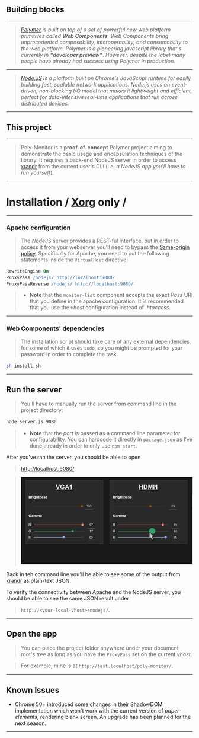 ## Building blocks
---
> *[Polymer] is built on top of a set of powerful new web platform primitives called __Web Components__.
> Web Components bring unprecedented composability, interoperability, and consumability to the web platform.
> Polymer is a pioneering javascript library that's currently in __“developer preview”__.
> However, despite the label many people have already had success using Polymer in production.*

---
> *[Node.JS] is a platform built on Chrome's JavaScript runtime for easily building fast, scalable network applications. Node.js uses an event-driven, non-blocking I/O model that makes it lightweight and efficient, perfect for data-intensive real-time applications that run across distributed devices.*

---

## This project

---
> Poly-Monitor is a __proof-of-concept__ Polymer project aiming to demonstrate the basic usage and encapsulation techniques of the library.
> It requires a back-end NodeJS server in order to access [xrandr] from the current user's CLI (i.e. _a NodeJS app you'll have to run yourself_).

---
# Installation / [Xorg] only /


---
### Apache configuration

> The *NodeJS* server provides a REST-ful interface, but in order to access it from your webserver you'll need to bypass the [Same-origin policy]. Specifically for Apache, you need to put the following statements inside the `VirtualHost` directive:

```apache
RewriteEngine On
ProxyPass /nodejs/ http://localhost:9080/
ProxyPassReverse /nodejs/ http://localhost:9080/
```
> * __Note__ that the `monitor-list` component accepts the exact *Pass* URI that you define in the apache configuration. It is recommended that you use the *vhost* configuration instead of *.htaccess*.

---
### Web Components' dependencies

> The installation script should take care of any external dependencies, for some of which it uses `sudo`, so you might be prompted for your password in order to complete the task.

```sh
sh install.sh
```

---
## Run the server
> You'll have to manually run the server from command line in the project directory:

```sh
node server.js 9080
```
> * __Note__ that the *port* is passed as a command line parameter for configurability. You can hardcode it directly in `package.json` as I've done already in order to only use `npm start`.

After you've ran the server, you should be able to open
> [http://localhost:9080/](http://localhost:9080/)

> ![alt tag](https://raw.githubusercontent.com/shellcatt/poly-monitor/master/screenshot.jpg)

Back in teh command line you'll be able to see some of the output from [xrandr] as plain-text JSON.

To verify the connectivity between Apache and the NodeJS server, you should be able to see the same JSON result under
> `http://<your-local-vhost>/nodejs/`.

---
Open the app
---
> You can place the project folder anywhere under your document root's tree as long as you have the `ProxyPass` set on the current *vhost*.

> For example, mine is at `http://test.localhost/poly-monitor/`.

---
Known Issues
---
- Chrome 50+ introduced some changes in their ShadowDOM implementation which won't work with the current version of *paper-elements*, rendering blank screen. An upgrade has been planned for the next season.
---

[Polymer]:http://www.polymer-project.org/
[node.js]:http://nodejs.org
[Xorg]:http://www.x.org/wiki/Projects/XRandR/
[xrandr]:https://wiki.archlinux.org/index.php/xrandr
[Same-origin policy]:http://en.wikipedia.org/wiki/Same-origin_policy
[localnodejs]:http://localhost:9080/